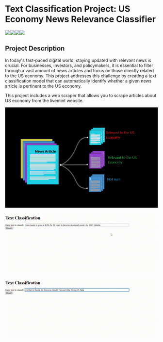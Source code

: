 
# Text Classification Project: US Economy News Relevance Classifier

<img src=https://img.shields.io/badge/build%20with-python-yellow><img src="https://img.shields.io/badge/-Beautiful Soup-blueviolet"><img src = https://img.shields.io/badge/domain-Natural_Language_Processing-red><img src = https://img.shields.io/badge/Machine_Learning-red>


## Project Description

In today's fast-paced digital world, staying updated with relevant news is crucial. For businesses, investors, and policymakers, it is essential to filter through a vast amount of news articles and focus on those directly related to the US economy. This project addresses this challenge by creating a text classification model that can automatically identify whether a given news article is pertinent to the US economy.



This project includes a web scraper that allows you to scrape articles about US economy from the livemint website.
 

![Alt Text](./text_classification_project.png)


![Alt Text](https://github.com/AbhishekChaudharii/Learning_nlp/blob/master/text_classification_project/text_classification_project_1.gif)


![Alt Text](https://github.com/AbhishekChaudharii/Learning_nlp/blob/master/text_classification_project/text_classification_project_2.gif)

